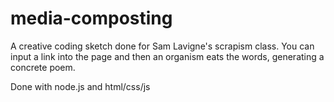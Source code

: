 # media-composting

A creative coding sketch done for Sam Lavigne's scrapism class. 
You can input a link into the page and then an organism eats the words, generating a concrete poem. 

Done with node.js and html/css/js
